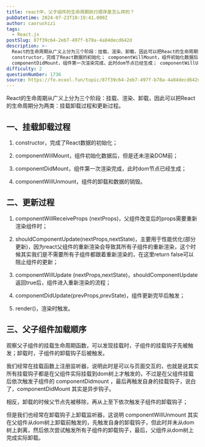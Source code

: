 ```yaml
---
title: react中，父子组件的生命周期执行顺序是怎么样的？
pubDatetime: 2024-07-23T10:19:41.000Z
author: caorushizi
tags:
  - React.js
postSlug: 87f39c64-2eb7-497f-b78a-4a84decd642d
description: >-
  React的生命周期从广义上分为三个阶段：挂载、渲染、卸载，因此可以把React的生命周期分为两类：挂载卸载过程和更新过程。 一、挂载卸载过程
  constructor，完成了React数据的初始化； componentWillMount，组件初始化数据后，但是还未渲染DOM前；
  componentDidMount，组件第一次渲染完成，此时dom节点已经生成； componentWillUnmoun
difficulty: 2
questionNumber: 1736
source: https://fe.ecool.fun/topic/87f39c64-2eb7-497f-b78a-4a84decd642d
---
```


React的生命周期从广义上分为三个阶段：挂载、渲染、卸载，因此可以把React的生命周期分为两类：挂载卸载过程和更新过程。

## 一、挂载卸载过程

1. constructor，完成了React数据的初始化；

2. componentWillMount，组件初始化数据后，但是还未渲染DOM前；

3. componentDidMount，组件第一次渲染完成，此时dom节点已经生成；

4. componentWillUnmount，组件的卸载和数据的销毁。

## 二、更新过程

1. componentWillReceiveProps (nextProps)，父组件改变后的props需要重新渲染组件时；

2. shouldComponentUpdate(nextProps,nextState)，主要用于性能优化(部分更新)，因为react父组件的重新渲染会导致其所有子组件的重新渲染，这个时候其实我们是不需要所有子组件都跟着重新渲染的，在这里return false可以阻止组件的更新；

3. componentWillUpdate (nextProps,nextState)，shouldComponentUpdate返回true后，组件进入重新渲染的流程；

4. componentDidUpdate(prevProps,prevState)，组件更新完毕后触发；

5. render()，渲染时触发。

## 三、父子组件加载顺序

观察父子组件的挂载生命周期函数，可以发现挂载时，子组件的挂载钩子先被触发；卸载时，子组件的卸载钩子后被触发。

我们经常在挂载函数上注册监听器，说明此时是可以与页面交互的，也就是说其实所有挂载钩子都是在父组件实际挂载到dom树上才触发的，不过是在父组件挂载后依次触发子组件的 componentDidmount ，最后再触发自身的挂载钩子，说白了，componentDidMount 其实是异步钩子。

相反，卸载的时候父节点先被移除，再从上至下依次触发子组件的卸载钩子；

但是我们也经常在卸载钩子上卸载监听器，这说明 componentWillUnmount 其实在父组件从dom树上卸载前触发的，先触发自身的卸载钩子，但此时并未从dom树上剥离，然后依次尝试触发所有子组件的卸载钩子，最后，父组件从dom树上完成实际卸载。
